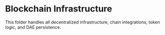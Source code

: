 # Blockchain Infrastructure

This folder handles all decentralized infrastructure, chain integrations, token logic, and DAE persistence. 